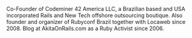 Co-Founder of Codeminer 42 America LLC, a Brazilian based and USA incorporated Rails and New Tech offshore outsourcing boutique. Also founder and organizer of Rubyconf Brazil together with Locaweb since 2008. Blog at AkitaOnRails.com as a Ruby Activist since 2006.

